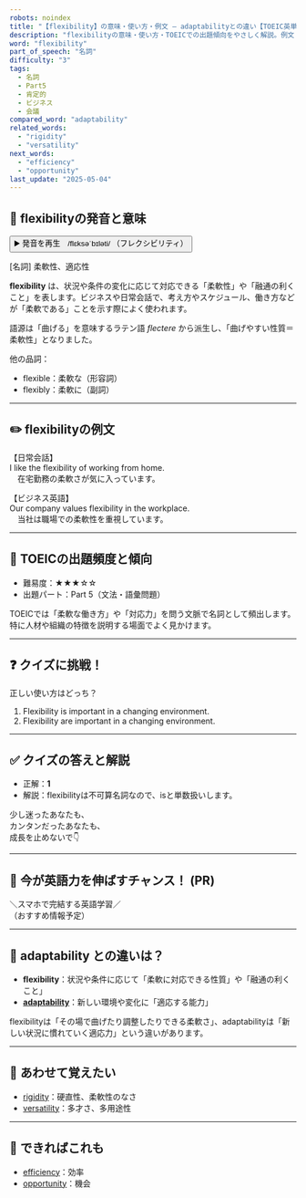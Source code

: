 ```yaml
---
robots: noindex
title: "【flexibility】の意味・使い方・例文 ― adaptabilityとの違い【TOEIC英単語】"
description: "flexibilityの意味・使い方・TOEICでの出題傾向をやさしく解説。例文・クイズ付きでadaptabilityとの違いもわかりやすく学べます。"
word: "flexibility"
part_of_speech: "名詞"
difficulty: "3"
tags:
  - 名詞
  - Part5
  - 肯定的
  - ビジネス
  - 会議
compared_word: "adaptability"
related_words:
  - "rigidity"
  - "versatility"
next_words:
  - "efficiency"
  - "opportunity"
last_update: "2025-05-04"
---
```


## 🔰 flexibilityの発音と意味

<button class="play-audio" onclick="playTTS('flexibility')">
  <span class="play-audio-main">
    ▶️ 発音を再生　/flɛksəˈbɪləti/
  </span>
  <span class="play-audio-sub">
    （フレクシビリティ）
  </span>
</button>

[名詞] 柔軟性、適応性

**flexibility** は、状況や条件の変化に応じて対応できる「柔軟性」や「融通の利くこと」を表します。ビジネスや日常会話で、考え方やスケジュール、働き方などが「柔軟である」ことを示す際によく使われます。

語源は「曲げる」を意味するラテン語 *flectere* から派生し、「曲げやすい性質＝柔軟性」となりました。

他の品詞：  
- flexible：柔軟な（形容詞）
- flexibly：柔軟に（副詞）

---

## ✏️ flexibilityの例文

【日常会話】  
I like the flexibility of working from home.  
　在宅勤務の柔軟さが気に入っています。

【ビジネス英語】  
Our company values flexibility in the workplace.  
　当社は職場での柔軟性を重視しています。

---

## 🎯 TOEICの出題頻度と傾向

- 難易度：★★★☆☆
- 出題パート：Part 5（文法・語彙問題）

TOEICでは「柔軟な働き方」や「対応力」を問う文脈で名詞として頻出します。特に人材や組織の特徴を説明する場面でよく見かけます。

---

## ❓ クイズに挑戦！

正しい使い方はどっち？

1. Flexibility is important in a changing environment.  
2. Flexibility are important in a changing environment.

---

## ✅ クイズの答えと解説

- 正解：**1**
- 解説：flexibilityは不可算名詞なので、isと単数扱いします。

少し迷ったあなたも、  
カンタンだったあなたも、  
成長を止めないで👇️

---

## 🚀 今が英語力を伸ばすチャンス！ (PR)

<div class="info-center">
＼スマホで完結する英語学習／<br>  
（おすすめ情報予定）
</div>

---

## 🤔  adaptability との違いは？

- **flexibility**：状況や条件に応じて「柔軟に対応できる性質」や「融通の利くこと」
- **[adaptability](/word/adaptability)**：新しい環境や変化に「適応する能力」

flexibilityは「その場で曲げたり調整したりできる柔軟さ」、adaptabilityは「新しい状況に慣れていく適応力」という違いがあります。

---

## 🧩 あわせて覚えたい

- [rigidity](/word/rigidity)：硬直性、柔軟性のなさ
- [versatility](/word/versatility)：多才さ、多用途性

---

## 📖 できればこれも

- [efficiency](/word/efficiency)：効率
- [opportunity](/word/opportunity)：機会

<!-- cvid: aid22_bid47 -->
